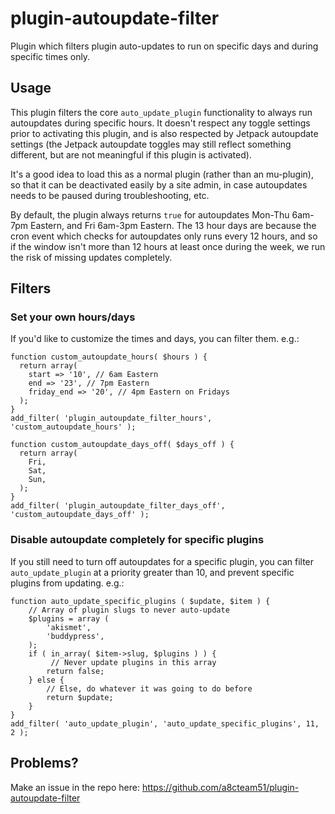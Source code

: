 # plugin-autoupdate-filter
Plugin which filters plugin auto-updates to run on specific days and during specific times only.

## Usage
This plugin filters the core `auto_update_plugin` functionality to always run autoupdates during specific hours. It doesn't respect any toggle settings prior to activating this plugin, and is also respected by Jetpack autoupdate settings (the Jetpack autoupdate toggles may still reflect something different, but are not meaningful if this plugin is activated).

It's a good idea to load this as a normal plugin (rather than an mu-plugin), so that it can be deactivated easily by a site admin, in case autoupdates needs to be paused during troubleshooting, etc.

By default, the plugin always returns `true` for autoupdates Mon-Thu 6am-7pm Eastern, and Fri 6am-3pm Eastern. The 13 hour days are because the cron event which checks for autoupdates only runs every 12 hours, and so if the window isn't more than 12 hours at least once during the week, we run the risk of missing updates completely.

## Filters
### Set your own hours/days
If you'd like to customize the times and days, you can filter them. e.g.:
```
function custom_autoupdate_hours( $hours ) {
  return array(
    start => '10', // 6am Eastern
    end => '23', // 7pm Eastern
    friday_end => '20', // 4pm Eastern on Fridays
  );
}
add_filter( 'plugin_autoupdate_filter_hours', 'custom_autoupdate_hours' );
```
```
function custom_autoupdate_days_off( $days_off ) {
  return array(
    Fri,
    Sat,
    Sun,
  );
}
add_filter( 'plugin_autoupdate_filter_days_off', 'custom_autoupdate_days_off' );
```

### Disable autoupdate completely for specific plugins
If you still need to turn off autoupdates for a specific plugin, you can filter `auto_update_plugin` at a priority greater than 10, and prevent specific plugins from updating. e.g.:
```
function auto_update_specific_plugins ( $update, $item ) {
    // Array of plugin slugs to never auto-update
    $plugins = array (
        'akismet',
        'buddypress',
    );
    if ( in_array( $item->slug, $plugins ) ) {
         // Never update plugins in this array
        return false;
    } else {
        // Else, do whatever it was going to do before
        return $update;
    }
}
add_filter( 'auto_update_plugin', 'auto_update_specific_plugins', 11, 2 );
```
## Problems?
Make an issue in the repo here: https://github.com/a8cteam51/plugin-autoupdate-filter
